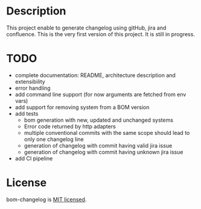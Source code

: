 # Description

This project enable to generate changelog using gitHub, jira and confluence.
This is the very first version of this project. It is still in progress.

# TODO
- complete documentation: README, architecture description and extensibility
- error handling
- add command line support (for now arguments are fetched from env vars)
- add support for removing system from a BOM version
- add tests
  - bom generation with new, updated and unchanged systems
  - Error code returned by http adapters
  - multiple conventional commits with the same scope should lead to only one changelog line
  - generation of changelog with commit having valid jira issue
  - generation of changelog with commit having unknown jira issue
- add CI pipeline

# License
bom-changelog is [MIT licensed](LICENSE).
